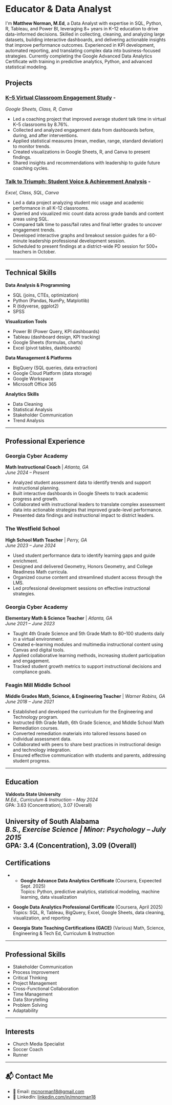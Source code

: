 # Educator & Data Analyst

I'm **Matthew Norman, M.Ed**, a Data Analyst with expertise in SQL, Python, R, Tableau, and Power BI, leveraging 8+ years in K–12 education to drive data-informed decisions. Skilled in collecting, cleaning, and analyzing large datasets, building interactive dashboards, and delivering actionable insights that improve performance outcomes. Experienced in KPI development, automated reporting, and translating complex data into business-focused strategies. Currently completing the Google Advanced Data Analytics Certificate with training in predictive analytics, Python, and advanced statistical modeling.


## Projects

### [K–5 Virtual Classroom Engagement Study](https://tinyurl.com/Matthew-Norman) - 
_Google Sheets, Class, R, Canva_
- Led a coaching project that improved average student talk time in virtual K–5 classrooms by 8.76%.
- Collected and analyzed engagement data from dashboards before, during, and after interventions.
- Applied statistical measures (mean, median, range, standard deviation) to monitor trends.
- Created visualizations in Google Sheets, R, and Canva to present findings.
- Shared insights and recommendations with leadership to guide future coaching cycles.


### [Talk to Triumph: Student Voice & Achievement Analysis](https://tinyurl.com/yfd5z94v) - 
_Excel, Class, SQL, Canva_
- Led a data project analyzing student mic usage and academic performance in all K–12 classrooms.
- Queried and visualized mic count data across grade bands and content areas using SQL.
- Compared talk time to pass/fail rates and final letter grades to uncover engagement trends.
- Developed interactive graphs and breakout session guides for a 60-minute leadership professional development session.
- Scheduled to present findings at a district-wide PD session for 500+ teachers in October.


---

## Technical Skills

**Data Analysis & Programming**
- SQL (joins, CTEs, optimization)
- Python (Pandas, NumPy, Matplotlib)
- R (tidyverse, ggplot2)
- SPSS


**Visualization Tools**
- Power BI (Power Query, KPI dashboards)
- Tableau (dashboard design, KPI tracking)
- Google Sheets (formulas, charts)
- Excel (pivot tables, dashboards)


**Data Management & Platforms**
- BigQuery (SQL queries, data extraction)
- Google Cloud Platform (data storage)
- Google Workspace
- Microsoft Office 365

**Analytics Skills**
- Data Cleaning
- Statistical Analysis
- Stakeholder Communication
- Trend Analysis

---

## Professional Experience

### **Georgia Cyber Academy**  
**Math Instructional Coach** | _Atlanta, GA_  
_June 2024 – Present_
- Analyzed student assessment data to identify trends and support instructional planning.
- Built interactive dashboards in Google Sheets to track academic progress and growth.
- Collaborated with instructional leaders to translate complex assessment data into actionable strategies that improved grade-level performance.
- Presented data findings and instructional impact to district leaders.


### **The Westfield School**  
**High School Math Teacher** | _Perry, GA_  
_June 2023 – June 2024_
- Used student performance data to identify learning gaps and guide enrichment.
- Designed and delivered Geometry, Honors Geometry, and College Readiness Math curricula.
- Organized course content and streamlined student access through the LMS.
- Led professional development sessions on effective instructional strategies.


### **Georgia Cyber Academy**  
**Elementary Math & Science Teacher** | _Atlanta, GA_  
_June 2021 – June 2023_
- Taught 4th Grade Science and 5th Grade Math to 80–100 students daily in a virtual environment.
- Created e-learning modules and multimedia instructional content using Canvas and digital tools.
- Applied collaborative learning methods, increasing student participation and engagement.
- Tracked student growth metrics to support instructional decisions and compliance goals.


### **Feagin Mill Middle School**  
**Middle Grades Math, Science, & Engineering Teacher** | _Warner Robins, GA_  
_June 2018 – June 2021_
- Established and developed the curriculum for the Engineering and Technology program.
- Instructed 6th Grade Math, 6th Grade Science, and Middle School Math Remediation courses.
- Converted remediation materials into tailored lessons based on individual assessment data.
- Collaborated with peers to share best practices in instructional design and technology integration.
- Ensured effective communication with students and parents, addressing student progress.

---

## Education

**Valdosta State University**  
_M.Ed., Curriculum & Instruction – May 2024_  
GPA: 3.63 (Concentration), 3.07 (Overall)

**University of South Alabama**  
_B.S., Exercise Science | Minor: Psychology – July 2015_  
GPA: 3.4 (Concentration), 3.09 (Overall)
---

## Certifications
- - **Google Advance Data Analytics Certificate** (Coursera, Expeected Sept. 2025)  
  Topics: Python, predictive analytics, statistical modeling, machine learning, data visualization
- **Google Data Analytics Professional Certificate** (Coursera, April 2025)  
  Topics: SQL, R, Tableau, BigQuery, Excel, Google Sheets, data cleaning, visualization, and reporting

- **Georgia State Teaching Certifications (GACE)**  (Various)
  Math, Science, Engineering & Tech Ed, Curriculum & Instruction

---

## Professional Skills
- Stakeholder Communication 
- Process Improvement
- Critical Thinking
- Project Management
- Cross-Functional Collaboration
- Time Management 
- Data Storytelling
- Problem Solving 
- Adaptability

---

## Interests

- Church Media Specialist  
- Soccer Coach  
- Runner  

---

## 📬 Contact Me

- 📧 Email: [mcnorman18@gmail.com](mailto:mcnorman18@gmail.com)  
- 💼 LinkedIn: [linkedin.com/in/mnorman18](https://www.linkedin.com/in/mnorman18/)
